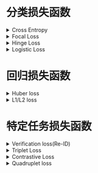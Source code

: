 # 分类损失函数
<details>
  <summary>Cross Entropy</summary>
  <h2>1. 损失函数介绍</h2>
    <br />交叉熵（Cross Entropy）是Shannon信息论中一个重要概念，主要用于度量两个概率分布间的差异性信息。
    <br />交叉熵损失函数用于度量实际输出（概率）与期望输出（概率）的距离，也就是交叉熵的值越小，两个概率分布就越接近。
    <br />交叉熵函数常用于分类(classification)。
  <h2>2. 表达式</h2>
    <br />Cross Entropy Loss 定义如下:
    <br /><img src = "figures/CELoss.png" width = "50%">
  <h2>3. 代码实现</h2>
    <br />Cross Entropy Loss的Python代码
    <pre>
    
    def cross_entropy(a, y):
        return np.sum(np.nan_to_num(-y*np.log(a)-(1-y)*np.log(1-a)))

    # tensorflow version
    loss = tf.reduce_mean(-tf.reduce_sum(y_*tf.log(y), reduction_indices=[1]))

    # numpy version
    loss = np.mean(-np.sum(y_*np.log(y), axis=1))</pre>
</details>

<details>
  <summary>Focal Loss</summary>
  <h2>1. 损失函数介绍</h2>
    <br /> Focal Loss是用于分类问题的带参损失函数, 当前object detection算法：
    <br /> 1. two-stage detector: Faster-RCNN为代表，需要region proposal的算法，由于RPN需要对object进行两次过滤(2-stage)，准确率较高但速度慢
    <br /> 2. one-stage detector: YOLO为代表，速度快准确率不高
    <br /> Focal loss 的目的是让one-stage在维持速度的前提下达到two-stage准确率。作者认为one-stage准确率不佳的核心原因：样本类别不均衡。Focal Loss采用调制因子来减少易分类样本的权重，从而使得模型在训练时更专注于难分类的样本。
  <h2>2. 表达式</h2>
    <br />focal Loss 定义如下:
    <br /><img src = "figures/focal_loss.png" width = "50%">
  <h2>3. 代码实现</h2>
    <br />Focal损失函数的Python代码
    <pre>
       class FocalLoss(nn.Module):
          def __init__(self, gamma=0,alpha=1):
              super(FocalLoss, self).__init__()
              self.gamma = gamma
              self.ce = nn.CrossEntropyLoss()
              self.alpha=alpha
          def forward(self, input, target):
              logp = self.ce(input, target)
              p = torch.exp(-logp)
              loss = (1 - p) ** self.gamma * logp
              loss = self.alpha*loss
              return loss.mean()</pre>
</details>

<details>
  <summary>Hinge Loss</summary>
  <h2>1. 损失函数介绍</h2>
    <br /> 用于2分类问题的不带参损失函数，标签值y的取值+1/-1, 预测值y'∈R, 该二分类问题的目标函数的要求：当y大于等于+1或者小于等于-1时，都是分类器确定的分类结果，此时的损失函数loss为0；而当预测值y'∈(−1,1)时，分类器对分类结果不确定，loss不为0。显然，当y'=0时，loss达到最大值重，从而使得模型在训练时更专注于难分类的样本。
  <h2>2. 表达式</h2>
    <br />Hinge Loss 定义如下:
    <br /><img src = "figures/hinge_loss.png" width = "50%">
  <h2>3. 代码实现</h2>
    <br />Hinge损失函数的Python代码
    <pre>
       loss = max(0, 1-target*prediction)</pre>
</details>

<details>
  <summary>Logistic Loss</summary>
  <h2>1. 损失函数介绍</h2>
    <br /> 用于二分类问题的损失函数
  <h2>2. 表达式</h2>
    <br />Logistic Loss 定义如下:
    <br /><img src = "figures/Logistic_loss.png" width = "50%">
  <h2>3. 代码实现</h2>
    <br />Logistic损失函数的Python代码
    <pre>
       loss = 1 / (1 + torch.exp(-x))</pre>
</details>



# 回归损失函数
<details>
  <summary>Huber loss</summary>
  <h2>1. 损失函数介绍</h2>
    <br /> Huber Loss 是一个用于回归问题的带参损失函数, 优点是能增强平方误差损失函数(MSE, mean square error)对离群点的鲁棒性。
    <br /> 当预测偏差小于 δ 时，它采用平方误差,当预测偏差大于 δ 时，采用的线性误差。
    <br /> 相比于最小二乘的线性回归，HuberLoss降低了对离群点的惩罚程度，所以 HuberLoss 是一种常用的鲁棒的回归损失函数。
  <h2>2. 表达式</h2>
    <br />Huber Loss 定义如下:
    <br /><img src = "figures/Huber Loss.png" width = "50%">
  <h2>3. 代码实现</h2>
    <br />Huber损失函数的Python代码
    <pre># huber 损失
def huber(true, pred, delta):
    loss = np.where(np.abs(true-pred) < delta , 0.5*((true-pred)**2), delta*np.abs(true - pred) - 0.5*(delta**2))
    return np.sum(loss)</pre>
</details>

<details>
  <summary>L1/L2 loss</summary>
  <h2>1. L1-norm loss function</h2>
    <br /><img src = "figures/L1.png" width = "100%">
  <h2>2. L2-norm loss function</h2>
    <br /><img src = "figures/L2.png" width = "100%">
  <h2>3. L1和L2 损失函数区别</h2>
    <br />L2损失函数是最最常用的损失函数，在回归问题中，也就是我们耳熟能详的最小二乘法。并且在满足高斯马尔可夫条件的时候，可以证明使用L2损失函数所得的参数具有无偏性和有效性。
    <br />但是，L1损失函数也有其自己的优点，下面我们对两个损失函数进行比较。
    <br /><img src = "figures/L1L2.png" width = "100%"> 
    <br />稳健性:
    <br />L1损失函数稳健性强是它最大的优点。面对误差较大的观测，L1损失函数不容易受到它的影响。这是因为:L1损失函数增加的只是一个误差，而L2损失函数增加的是误差的平方。当误差较大时，使用L2损失函数，我们需要更大程度的调整模型以适应这个观测，所以L2损失函数没有L1损失函数那么稳定。
    <br />那么，当我们认为模型中可能存在异常值时，使用L1损失函数可能会更好；但是，当我们需要把误差较大的观测也纳入模型中时，使用L2损失函数更好一些。
    <br />解的稳定性:
    <br />首先，从求解效率上来说，L2损失函数处处可导，而L1损失函数在零点位置是不可导的，这就使得使用L2损失函数求解可以得到一个解析解，而L1损失函数则没有；
    <br />其次，当数据有一个微小的变化时，L1损失函数的变化更大，其解更加的不稳定。

  <h2>4. 代码实现</h2>
    <br />L1/L2 loss的Python代码
    <pre>
    import numpy as np
    #定义L1损失函数
    def L1_loss(y_true,y_pre): 
        return np.sum(np.abs(y_true-y_pre))
    #定义L2损失函数
    def L2_loss(y_true,y_pre):
        return np.sum(np.square(y_true-y_pre))</pre>
</details>

# 特定任务损失函数
<details>
  <summary>Verification loss(Re-ID)</summary>
  <h2>1. 损失函数介绍</h2>
  <h2>2. 表达式</h2>
</details>
  
<details>
  <summary>Triplet Loss</summary>
  <h2>1. 损失函数介绍</h2>
    <br /> 回归问题损失函数，用于人脸识别，学习人脸的embedding, 相似的人脸对应的embedding在特征空间内相近，以此距离作人脸识别
  <h2>2. 表达式</h2>
    <br />Triplet Loss 定义如下:
    <br /> (a, p, n) a: anchor, p: positive sample, n: negetive sample
    <br /><img src = "figures/Triplet_loss.png" width = "50%">
  <h2>3. 代码实现</h2>
    <br />Triplet损失函数的Python代码
    <pre>
       triplet_loss = np.maximum(positive_dist - negative_dist + margin, 0.0)</pre>
</details>

<details>
  <summary>Contrastive Loss</summary>
  <h2>1. 损失函数介绍</h2>
    <br /> 对比学习的损失函数，使近似样本之间的距离越小越好。不近似样本之间的距离如果小于m，则通过互斥使其距离接近m。
  <h2>2. 表达式</h2>
    <br />Contrastive Loss 定义如下:
    <br /><img src = "figures/contrastive_loss.png" width = "50%">
  <h2>3. 代码实现</h2>
    <br />交叉损失函数的Python代码
    <pre>
  class ContrastiveLoss(torch.nn.Module):
    def __init__(self, margin=2.0):
        super(ContrastiveLoss, self).__init__()
        self.margin = margin
    def forward(self, output1, output2, label):
        euclidean_distance = F.pairwise_distance(output1, output2)
        loss_contrastive = torch.mean((1-label)*torch.pow(euclidean_distance, 2)\
          +(label)*torch.pow(torch.clamp(self.margin - euclidean_distance, min=0.0), 2))     
        return loss_contrastive</pre>
</details>
  
<details>
  <summary>Quadruplet loss</summary>
  <h2>1. 损失函数介绍</h2>
    <br /> 对比学习的损失函数，一部分就是正常的triplet loss，这部分loss能够让模型区分出正样本对和负样本对之间的相对距离。另一部分是正样本对和其他任意负样本对之前的相对距离。这一部分约束可以理解成最小的类间距离都要大于类内距离。
  <h2>2. 表达式</h2>
    <br />>Quadruplet loss 定义如下:
    <br /><img src = "figures/Quadruplet_loss.png" width = "50%">
  <h2>3. 代码实现</h2>
    <br />交叉损失函数的Python代码
    <pre>
  import tensorflow as tf
  def bh_quadruplet_loss(dists, labels):
    # Defines the "batch hard" quadruplet loss function.
    same_identity_mask = tf.equal(tf.expand_dims(labels, axis=1),tf.expand_dims(labels, axis=0))
    negative_mask = tf.logical_not(same_identity_mask)
    positive_mask = tf.logical_xor(same_identity_mask,tf.eye(tf.shape(labels)[0], dtype=tf.bool))
    different_mask = tf.logical_and(negative_mask,positive_mask )   #create the different probe of data
    furthest_positive = tf.reduce_max(dists * tf.cast(positive_mask, tf.float32), axis=1)
    closest_negative = tf.map_fn(lambda x: tf.reduce_min(tf.boolean_mask(x[0], x[1])),
                                 (dists, negative_mask), tf.float32)
    different_negative = tf.map_fn(lambda x: tf.reduce_min(tf.boolean_mask(x[0], x[1])),
                                 (dists, different_mask), tf.float32)
    diff = 2*furthest_positive - closest_negative-different_negative
    return tf.maximum(diff + TL_MARGIN, 0.0)
</details>

